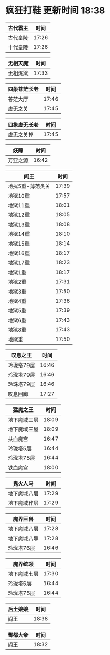 # 疯狂打鞋 更新时间 18:38

| 古代霸主   | 时间    |
|--------|-------|
| 古代皇陵 | 17:26 |
| 十代皇陵 | 17:26 |

| 无相天魔   | 时间    |
|--------|-------|
| 无相炼狱 | 17:33 |

| 四象苍茫长老   | 时间    |
|--------|-------|
| 苍茫大厅 | 17:46 |
| 虚无之关 | 17:45 |

| 四象虚无长老   | 时间    |
|--------|-------|
| 虚无之关掉 | 17:45 |

| 妖瞳   | 时间    |
|--------|-------|
| 万亚之源 | 16:42 |

| 间王   | 时间    |
|--------|-------|
| 地扰5重-薄范类关 | 17:39 |
| 地狱10重 | 17:57 |
| 地狱11重 | 18:01 |
| 地狱12重 | 18:05 |
| 地狱13重 | 18:08 |
| 地狱14重 | 18:10 |
| 地狱15重 | 18:14 |
| 地狱16重 | 18:17 |
| 地狱17重 | 18:23 |
| 地狱1重 | 18:17 |
| 地狱2重 | 17:31 |
| 地狱3重 | 17:50 |
| 地狱4重 | 17:36 |
| 地狱5重 | 17:39 |
| 地狱6重 | 17:43 |
| 地狱8重 | 17:43 |
| 地狱重 | 17:50 |

| 叹息之王   | 时间    |
|--------|-------|
| 玲珑搭79层 | 16:46 |
| 玲珑塔79层 | 16:46 |
| 玲珠塔79层 | 16:46 |
| 叹息回廊 | 17:27 |

| 猛魔之王   | 时间    |
|--------|-------|
| 地下魔域三层 | 18:09 |
| 地下魔域三屋 | 18:09 |
| 扶血魔宫 | 16:47 |
| 玲珑塔5层 | 16:44 |
| 玲珑塔75层 | 16:44 |
| 铁血魔宫 | 18:00 |

| 鬼火人马   | 时间    |
|--------|-------|
| 地下魔域八层 | 17:29 |
| 地下魔域作层 | 17:29 |

| 魔界巨兽   | 时间    |
|--------|-------|
| 地下魔域八层 | 17:28 |
| 地下魔域八导 | 17:28 |
| 玲珑塔76层 | 16:46 |

| 魔界统领   | 时间    |
|--------|-------|
| 地下魔域七层 | 17:30 |
| 玲珑塔5层 | 16:44 |
| 玲珑塔75层 | 16:44 |

| 后土娘娘   | 时间    |
|--------|-------|
| 阎王 | 18:38 |

| 酆都大帝   | 时间    |
|--------|-------|
| 阎王 | 18:32 |